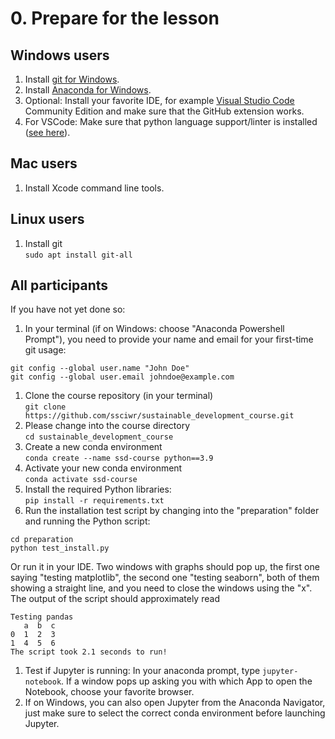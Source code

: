 # 0. Prepare for the lesson
## Windows users
1. Install [git for Windows](https://git-scm.com/download/win).
1. Install [Anaconda for Windows](https://www.anaconda.com/).
1. Optional: Install your favorite IDE, for example [Visual Studio Code](https://visualstudio.microsoft.com/downloads/) Community Edition and make sure that the GitHub extension works.
1. For VSCode: Make sure that python language support/linter is installed ([see here](https://code.visualstudio.com/docs/python/python-tutorial)).

## Mac users
1. Install Xcode command line tools.

## Linux users
1. Install git  
`sudo apt install git-all`

## All participants  
If you have not yet done so:
1. In your terminal (if on Windows: choose "Anaconda Powershell Prompt"), you need to provide your name and email for your first-time git usage:  
```
git config --global user.name "John Doe"
git config --global user.email johndoe@example.com
```
1. Clone the course repository (in your terminal)  
`git clone https://github.com/ssciwr/sustainable_development_course.git`
1. Please change into the course directory  
`cd sustainable_development_course`
1. Create a new conda environment  
`conda create --name ssd-course python==3.9`
1. Activate your new conda environment  
`conda activate ssd-course`
1. Install the required Python libraries:  
`pip install -r requirements.txt`
1. Run the installation test script by changing into the "preparation" folder and running the Python script:
```
cd preparation
python test_install.py
```  
Or run it in your IDE. Two windows with graphs should pop up, the first one saying "testing matplotlib", the second one "testing seaborn", both of them showing a straight line, and you need to close the windows using the "x". The output of the script should approximately read  
```
Testing pandas  
   a  b  c  
0  1  2  3  
1  4  5  6  
The script took 2.1 seconds to run!
```
1. Test if Jupyter is running: In your anaconda prompt, type `jupyter-notebook`. If a window pops up asking you with which App to open the Notebook, choose your favorite browser.
1. If on Windows, you can also open Jupyter from the Anaconda Navigator, just make sure to select the correct conda environment before launching Jupyter.